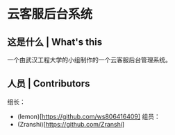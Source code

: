 # 云客服后台系统

## 这是什么 | What's this
一个由武汉工程大学的小组制作的一个云客服后台管理系统。

## 人员 | Contributors
组长：
- (lemon)[https://github.com/ws806416409]
组员：
- (Zranshi)[https://github.com/Zranshi]

